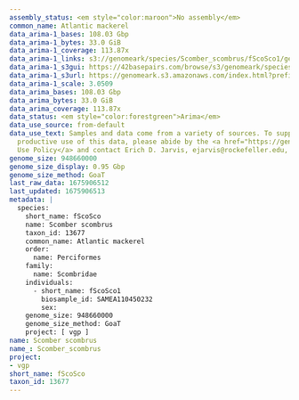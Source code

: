 ```yaml
---
assembly_status: <em style="color:maroon">No assembly</em>
common_name: Atlantic mackerel
data_arima-1_bases: 108.03 Gbp
data_arima-1_bytes: 33.0 GiB
data_arima-1_coverage: 113.87x
data_arima-1_links: s3://genomeark/species/Scomber_scombrus/fScoSco1/genomic_data/arima/<br>
data_arima-1_s3gui: https://42basepairs.com/browse/s3/genomeark/species/Scomber_scombrus/fScoSco1/genomic_data/arima/
data_arima-1_s3url: https://genomeark.s3.amazonaws.com/index.html?prefix=species/Scomber_scombrus/fScoSco1/genomic_data/arima/
data_arima-1_scale: 3.0509
data_arima_bases: 108.03 Gbp
data_arima_bytes: 33.0 GiB
data_arima_coverage: 113.87x
data_status: <em style="color:forestgreen">Arima</em>
data_use_source: from-default
data_use_text: Samples and data come from a variety of sources. To support fair and
  productive use of this data, please abide by the <a href="https://genome10k.soe.ucsc.edu/data-use-policies/">Data
  Use Policy</a> and contact Erich D. Jarvis, ejarvis@rockefeller.edu, with any questions.
genome_size: 948660000
genome_size_display: 0.95 Gbp
genome_size_method: GoaT
last_raw_data: 1675906512
last_updated: 1675906513
metadata: |
  species:
    short_name: fScoSco
    name: Scomber scombrus
    taxon_id: 13677
    common_name: Atlantic mackerel
    order:
      name: Perciformes
    family:
      name: Scombridae
    individuals:
      - short_name: fScoSco1
        biosample_id: SAMEA110450232
        sex:
    genome_size: 948660000
    genome_size_method: GoaT
    project: [ vgp ]
name: Scomber scombrus
name_: Scomber_scombrus
project:
- vgp
short_name: fScoSco
taxon_id: 13677
---
```

